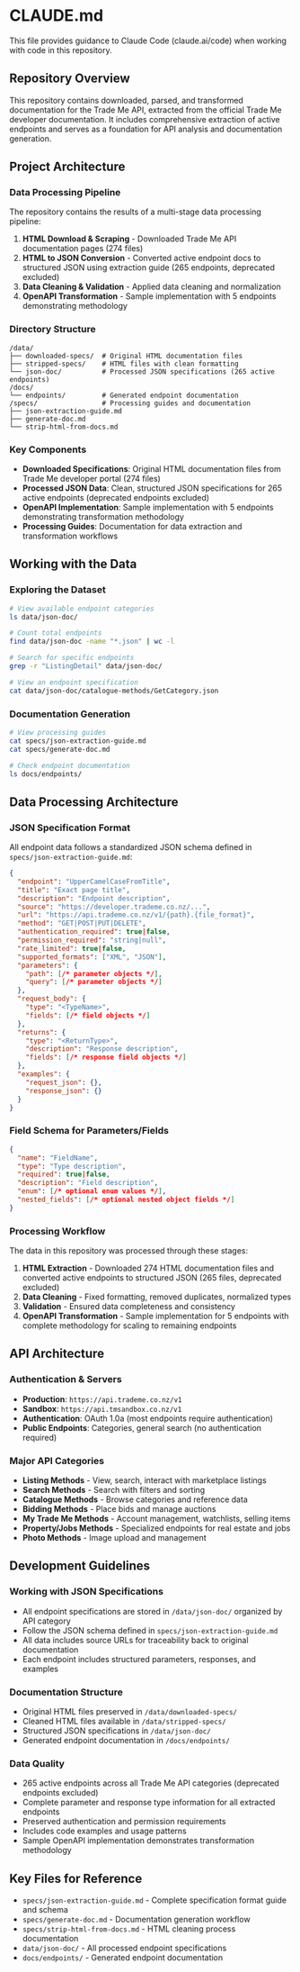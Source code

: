 # CLAUDE.md

This file provides guidance to Claude Code (claude.ai/code) when working with code in this repository.

## Repository Overview

This repository contains downloaded, parsed, and transformed documentation for the Trade Me API, extracted from the official Trade Me developer documentation. It includes comprehensive extraction of active endpoints and serves as a foundation for API analysis and documentation generation.

## Project Architecture

### Data Processing Pipeline
The repository contains the results of a multi-stage data processing pipeline:

1. **HTML Download & Scraping** - Downloaded Trade Me API documentation pages (274 files)
2. **HTML to JSON Conversion** - Converted active endpoint docs to structured JSON using extraction guide (265 endpoints, deprecated excluded)
3. **Data Cleaning & Validation** - Applied data cleaning and normalization
4. **OpenAPI Transformation** - Sample implementation with 5 endpoints demonstrating methodology

### Directory Structure

```
/data/
├── downloaded-specs/  # Original HTML documentation files
├── stripped-specs/    # HTML files with clean formatting
└── json-doc/          # Processed JSON specifications (265 active endpoints)
/docs/
└── endpoints/         # Generated endpoint documentation
/specs/                # Processing guides and documentation
├── json-extraction-guide.md
├── generate-doc.md
└── strip-html-from-docs.md
```

### Key Components

- **Downloaded Specifications**: Original HTML documentation files from Trade Me developer portal (274 files)
- **Processed JSON Data**: Clean, structured JSON specifications for 265 active endpoints (deprecated endpoints excluded)
- **OpenAPI Implementation**: Sample implementation with 5 endpoints demonstrating transformation methodology
- **Processing Guides**: Documentation for data extraction and transformation workflows

## Working with the Data

### Exploring the Dataset
```bash
# View available endpoint categories
ls data/json-doc/

# Count total endpoints
find data/json-doc -name "*.json" | wc -l

# Search for specific endpoints
grep -r "ListingDetail" data/json-doc/

# View an endpoint specification
cat data/json-doc/catalogue-methods/GetCategory.json
```

### Documentation Generation
```bash
# View processing guides
cat specs/json-extraction-guide.md
cat specs/generate-doc.md

# Check endpoint documentation
ls docs/endpoints/
```

## Data Processing Architecture

### JSON Specification Format
All endpoint data follows a standardized JSON schema defined in `specs/json-extraction-guide.md`:

```json
{
  "endpoint": "UpperCamelCaseFromTitle",
  "title": "Exact page title",
  "description": "Endpoint description", 
  "source": "https://developer.trademe.co.nz/...",
  "url": "https://api.trademe.co.nz/v1/{path}.{file_format}",
  "method": "GET|POST|PUT|DELETE",
  "authentication_required": true|false,
  "permission_required": "string|null",
  "rate_limited": true|false,
  "supported_formats": ["XML", "JSON"],
  "parameters": {
    "path": [/* parameter objects */],
    "query": [/* parameter objects */]
  },
  "request_body": {
    "type": "<TypeName>",
    "fields": [/* field objects */]
  },
  "returns": {
    "type": "<ReturnType>",
    "description": "Response description",
    "fields": [/* response field objects */]
  },
  "examples": {
    "request_json": {},
    "response_json": {}
  }
}
```

### Field Schema for Parameters/Fields
```json
{
  "name": "FieldName",
  "type": "Type description", 
  "required": true|false,
  "description": "Field description",
  "enum": [/* optional enum values */],
  "nested_fields": [/* optional nested object fields */]
}
```

### Processing Workflow

The data in this repository was processed through these stages:
1. **HTML Extraction** - Downloaded 274 HTML documentation files and converted active endpoints to structured JSON (265 files, deprecated excluded)
2. **Data Cleaning** - Fixed formatting, removed duplicates, normalized types  
3. **Validation** - Ensured data completeness and consistency
4. **OpenAPI Transformation** - Sample implementation for 5 endpoints with complete methodology for scaling to remaining endpoints

## API Architecture

### Authentication & Servers
- **Production**: `https://api.trademe.co.nz/v1`
- **Sandbox**: `https://api.tmsandbox.co.nz/v1`
- **Authentication**: OAuth 1.0a (most endpoints require authentication)
- **Public Endpoints**: Categories, general search (no authentication required)

### Major API Categories
- **Listing Methods** - View, search, interact with marketplace listings
- **Search Methods** - Search with filters and sorting
- **Catalogue Methods** - Browse categories and reference data
- **Bidding Methods** - Place bids and manage auctions
- **My Trade Me Methods** - Account management, watchlists, selling items
- **Property/Jobs Methods** - Specialized endpoints for real estate and jobs
- **Photo Methods** - Image upload and management

## Development Guidelines

### Working with JSON Specifications
- All endpoint specifications are stored in `/data/json-doc/` organized by API category
- Follow the JSON schema defined in `specs/json-extraction-guide.md`
- All data includes source URLs for traceability back to original documentation
- Each endpoint includes structured parameters, responses, and examples

### Documentation Structure
- Original HTML files preserved in `/data/downloaded-specs/`
- Cleaned HTML files available in `/data/stripped-specs/`
- Structured JSON specifications in `/data/json-doc/`
- Generated endpoint documentation in `/docs/endpoints/`

### Data Quality
- 265 active endpoints across all Trade Me API categories (deprecated endpoints excluded)
- Complete parameter and response type information for all extracted endpoints
- Preserved authentication and permission requirements
- Includes code examples and usage patterns
- Sample OpenAPI implementation demonstrates transformation methodology

## Key Files for Reference

- `specs/json-extraction-guide.md` - Complete specification format guide and schema
- `specs/generate-doc.md` - Documentation generation workflow
- `specs/strip-html-from-docs.md` - HTML cleaning process documentation
- `data/json-doc/` - All processed endpoint specifications
- `docs/endpoints/` - Generated endpoint documentation